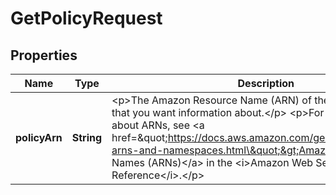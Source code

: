 

# GetPolicyRequest


## Properties

| Name | Type | Description | Notes |
|------------ | ------------- | ------------- | -------------|
|**policyArn** | **String** | &lt;p&gt;The Amazon Resource Name (ARN) of the managed policy that you want information about.&lt;/p&gt; &lt;p&gt;For more information about ARNs, see &lt;a href&#x3D;\&quot;https://docs.aws.amazon.com/general/latest/gr/aws-arns-and-namespaces.html\&quot;&gt;Amazon Resource Names (ARNs)&lt;/a&gt; in the &lt;i&gt;Amazon Web Services General Reference&lt;/i&gt;.&lt;/p&gt; |  |




